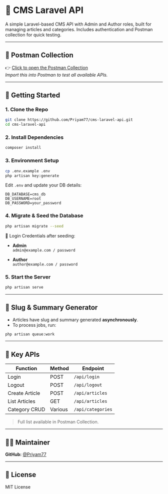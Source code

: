 # 📘 CMS Laravel API

A simple Laravel-based CMS API with Admin and Author roles, built for managing articles and categories. Includes authentication and Postman collection for quick testing.

---

## 🔗 Postman Collection

👉 [Click to open the Postman Collection](https://web.postman.co/workspace/Personal-Workspace~eeb6648b-f37a-4d77-9db8-d303b1fb2b05/collection/42422813-50df7de5-9a43-4f48-8e25-fc9c1f533cb3?action=share&source=copy-link&creator=42422813)  
_Import this into Postman to test all available APIs._

---

## 🚀 Getting Started

### 1. Clone the Repo

```bash
git clone https://github.com/Priyam77/cms-laravel-api.git
cd cms-laravel-api
```

### 2. Install Dependencies

```bash
composer install
```

### 3. Environment Setup

```bash
cp .env.example .env
php artisan key:generate
```

Edit `.env` and update your DB details:

```
DB_DATABASE=cms_db
DB_USERNAME=root
DB_PASSWORD=your_password
```

### 4. Migrate & Seed the Database

```bash
php artisan migrate --seed
```

🧪 Login Credentials after seeding:

- **Admin**  
  `admin@example.com / password`

- **Author**  
  `author@example.com / password`

### 5. Start the Server

```bash
php artisan serve
```

---

## 🧠 Slug & Summary Generator

- Articles have slug and summary generated **asynchronously**.
- To process jobs, run:

```bash
php artisan queue:work
```

---

## 📂 Key APIs

| Function           | Method | Endpoint             |
|--------------------|--------|----------------------|
| Login              | POST   | `/api/login`         |
| Logout             | POST   | `/api/logout`        |
| Create Article     | POST   | `/api/articles`      |
| List Articles      | GET    | `/api/articles`      |
| Category CRUD      | Various| `/api/categories`    |

> Full list available in Postman Collection.

---

## 🧑‍💻 Maintainer

**GitHub:** [@Priyam77](https://github.com/Priyam77)

---

## 📃 License

MIT License
